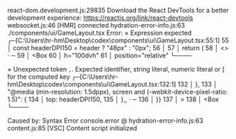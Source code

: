 react-dom.development.js:29835 Download the React DevTools for a better development experience: https://reactjs.org/link/react-devtools
websocket.js:46 [HMR] connected
hydration-error-info.js:63 ./components/ui/GameLayout.tsx
Error: 
  × Expression expected
    ╭─[C:\Users\hr-hm\Desktop\codex\components\ui\GameLayout.tsx:55:1]
 55 │     const headerDPI150 = header ? "48px" : "0px";
 56 │ 
 57 │     return (
 58 │       <>
    ·        ─
 59 │         <Box
 60 │           h="100dvh"
 61 │           position="relative"
    ╰────

  × Unexpected token `,`. Expected identifier, string literal, numeric literal or [ for the computed key
     ╭─[C:\Users\hr-hm\Desktop\codex\components\ui\GameLayout.tsx:132:1]
 132 │               },
 133 │               "@media (min-resolution: 1.5dppx), screen and (-webkit-device-pixel-ratio: 1.5)": {
 134 │                 top: headerDPI150,
 135 │               },,
     ·                 ─
 136 │             }}
 137 │           >
 138 │             <Box
     ╰────

Caused by:
    Syntax Error
console.error @ hydration-error-info.js:63
content.js:85 [VSC] Content script initialized
